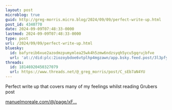 ```yaml
---
layout: post
microblog: true
guid: http://greg-morris.micro.blog/2024/09/09/perfect-write-up.html
post_id: 4340770
date: 2024-09-09T07:48:33-0000
lastmod: 2024-09-09T07:48:33-0000
type: post
url: /2024/09/09/perfect-write-up.html
bluesky:
  id: bafyreib6xue2azodmzpumymlea25wk4h5zmw6ndzsyqh5ycu5gqrujbfve
  url: 'at://did:plc:2iozoybdoe6vtplhp4mgzawn/app.bsky.feed.post/3l3pfy46kav2g'
threads:
  id: 18146920450327079
  url: https://www.threads.net/@_greg_morris/post/C_sEb7aN4YU
---
```

Perfect write up that covers many of my feelings whilst reading Grubers post

[manuelmoreale.com/@/page/xF...](https://manuelmoreale.com/@/page/xFpJb6DpG6HoUJB4)
